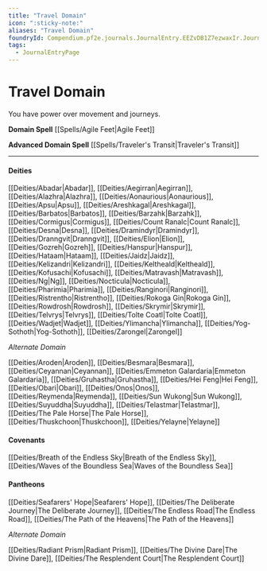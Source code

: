 ```yaml
---
title: "Travel Domain"
icon: ":sticky-note:"
aliases: "Travel Domain"
foundryId: Compendium.pf2e.journals.JournalEntry.EEZvDB1Z7ezwaxIr.JournalEntryPage.bTujFcUut9RX4GCy
tags:
  - JournalEntryPage
---
```


# Travel Domain
You have power over movement and journeys.

**Domain Spell** [[Spells/Agile Feet|Agile Feet]]

**Advanced Domain Spell** [[Spells/Traveler's Transit|Traveler's Transit]]

* * *

#### **Deities**

[[Deities/Abadar|Abadar]], [[Deities/Aegirran|Aegirran]], [[Deities/Alazhra|Alazhra]], [[Deities/Aonaurious|Aonaurious]], [[Deities/Apsu|Apsu]], [[Deities/Areshkagal|Areshkagal]], [[Deities/Barbatos|Barbatos]], [[Deities/Barzahk|Barzahk]], [[Deities/Cormigus|Cormigus]], [[Deities/Count Ranalc|Count Ranalc]], [[Deities/Desna|Desna]], [[Deities/Dramindyr|Dramindyr]], [[Deities/Dranngvit|Dranngvit]], [[Deities/Elion|Elion]], [[Deities/Gozreh|Gozreh]], [[Deities/Hanspur|Hanspur]], [[Deities/Hataam|Hataam]], [[Deities/Jaidz|Jaidz]], [[Deities/Kelizandri|Kelizandri]], [[Deities/Keltheald|Keltheald]], [[Deities/Kofusachi|Kofusachi]], [[Deities/Matravash|Matravash]], [[Deities/Ng|Ng]], [[Deities/Nocticula|Nocticula]], [[Deities/Pharimia|Pharimia]], [[Deities/Ranginori|Ranginori]], [[Deities/Ristrentho|Ristrentho]], [[Deities/Rokoga Gin|Rokoga Gin]], [[Deities/Rowdrosh|Rowdrosh]], [[Deities/Skrymir|Skrymir]], [[Deities/Telvrys|Telvrys]], [[Deities/Tolte Coatl|Tolte Coatl]], [[Deities/Wadjet|Wadjet]], [[Deities/Ylimancha|Ylimancha]], [[Deities/Yog-Sothoth|Yog-Sothoth]], [[Deities/Zarongel|Zarongel]]

_Alternate Domain_

[[Deities/Aroden|Aroden]], [[Deities/Besmara|Besmara]], [[Deities/Ceyannan|Ceyannan]], [[Deities/Emmeton Galardaria|Emmeton Galardaria]], [[Deities/Gruhastha|Gruhastha]], [[Deities/Hei Feng|Hei Feng]], [[Deities/Obari|Obari]], [[Deities/Onos|Onos]], [[Deities/Reymenda|Reymenda]], [[Deities/Sun Wukong|Sun Wukong]], [[Deities/Suyuddha|Suyuddha]], [[Deities/Telastmar|Telastmar]], [[Deities/The Pale Horse|The Pale Horse]], [[Deities/Thuskchoon|Thuskchoon]], [[Deities/Yelayne|Yelayne]]

#### **Covenants**

[[Deities/Breath of the Endless Sky|Breath of the Endless Sky]], [[Deities/Waves of the Boundless Sea|Waves of the Boundless Sea]]

#### **Pantheons**

[[Deities/Seafarers' Hope|Seafarers' Hope]], [[Deities/The Deliberate Journey|The Deliberate Journey]], [[Deities/The Endless Road|The Endless Road]], [[Deities/The Path of the Heavens|The Path of the Heavens]]

_Alternate Domain_

[[Deities/Radiant Prism|Radiant Prism]], [[Deities/The Divine Dare|The Divine Dare]], [[Deities/The Resplendent Court|The Resplendent Court]]